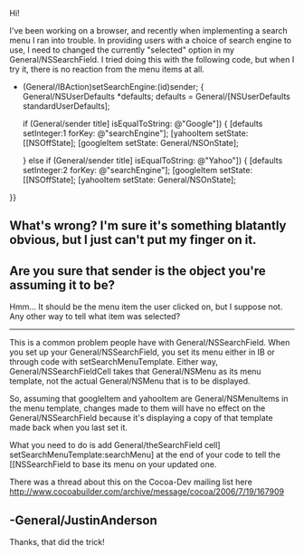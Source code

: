 

Hi!


I've been working on a browser, and recently when implementing a search menu I ran into trouble. In providing users with a choice of search engine to use, I need to changed the currently "selected" option in my General/NSSearchField. I tried doing this with the following code, but when I try it, there is no reaction from the menu items at all.


    
- (General/IBAction)setSearchEngine:(id)sender;
{
	General/NSUserDefaults *defaults;
	defaults = General/[NSUserDefaults standardUserDefaults];
	
	if (General/sender title] isEqualToString: @"Google"])
	{
		[defaults setInteger:1 forKey: @"searchEngine"];
		[yahooItem setState: [[NSOffState];
		[googleItem setState: General/NSOnState];
		
	} else if (General/sender title] isEqualToString: @"Yahoo"])
	{
		[defaults setInteger:2 forKey: @"searchEngine"];
		[googleItem setState: [[NSOffState];
		[yahooItem setState: General/NSOnState];
	
}}


What's wrong? I'm sure it's something blatantly obvious, but I just can't put my finger on it. 
----
Are you sure that     sender is the object you're assuming it to be?
----

Hmm... It should be the menu item the user clicked on, but I suppose not. Any other way to tell what item was selected?

----
This is a common problem people have with General/NSSearchField. When you set up your General/NSSearchField, you set its menu either in IB or through code with setSearchMenuTemplate. Either way, General/NSSearchFieldCell takes that General/NSMenu as its menu template, not the actual General/NSMenu that is to be displayed.

So, assuming that googleItem and yahooItem are General/NSMenuItems in the menu template, changes made to them will have no effect on the General/NSSearchField because it's displaying a copy of that template made back when you last set it.

What you need to do is add General/theSearchField cell] setSearchMenuTemplate:searchMenu] at the end of your code to tell the [[NSSearchField to base its menu on your updated one.

There was a thread about this on the Cocoa-Dev mailing list here http://www.cocoabuilder.com/archive/message/cocoa/2006/7/19/167909

-General/JustinAnderson
----

Thanks, that did the trick!